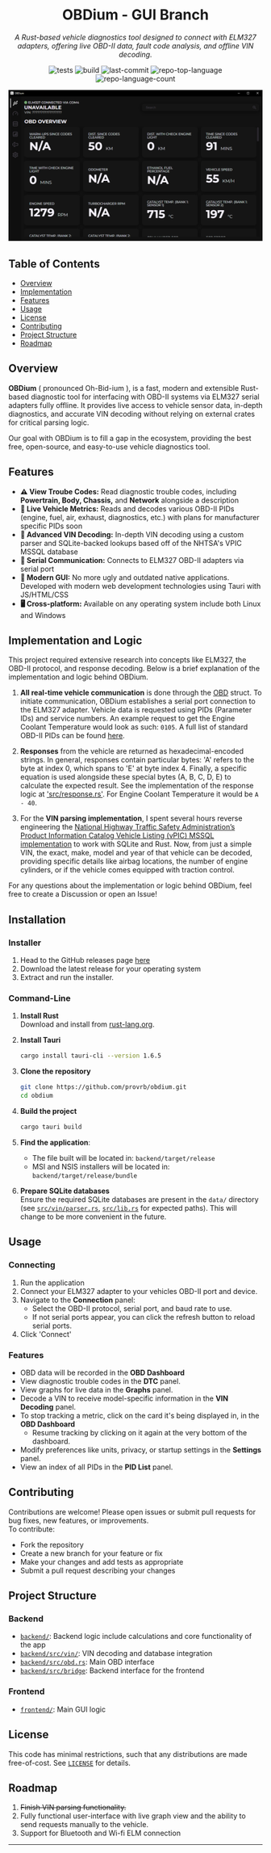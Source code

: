 <div align="center">
  <h1>OBDium - GUI Branch</h1>
  <p><em>A Rust-based vehicle diagnostics tool designed to connect with ELM327 adapters, offering live OBD-II data, fault code analysis, and offline VIN decoding.</p></em>
  
  <img alt="tests" src="https://img.shields.io/github/actions/workflow/status/provrb/obdium/rust.yml?label=tests&style=flat&logo=github&color=0080ff">
  <img alt="build" src="https://img.shields.io/github/actions/workflow/status/provrb/obdium/rust.yml?label=build&style=flat&logo=github&color=0080ff)">
  <img alt="last-commit" src="https://img.shields.io/github/last-commit/provrb/obdium?style=flat&logo=git&logoColor=white&color=0080ff">
  <img alt="repo-top-language" src="https://img.shields.io/github/languages/top/provrb/obdium?style=flat&color=0080ff">
  <img alt="repo-language-count" src="https://img.shields.io/github/languages/count/provrb/obdium?style=flat&color=0080ff">
</div>

![AppImage](/docs/app_image.png)

## Table of Contents
- [Overview](#overview)
- [Implementation](#implementation-and-logic)
- [Features](#features)
- [Usage](#usage)
- [License](#license)
- [Contributing](#contributing)
- [Project Structure](#project-structure)
- [Roadmap](#roadmap)

## Overview

**OBDium** ( pronounced Oh-Bid-ium ), is a fast, modern and extensible Rust-based diagnostic tool for interfacing with OBD-II systems via ELM327 serial adapters fully offline. It provides live access to vehicle sensor data, in-depth diagnostics, and accurate VIN decoding without relying on external crates for critical parsing logic. 

Our goal with OBDium is to fill a gap in the ecosystem, providing the best free, open-source, and easy-to-use vehicle diagnostics tool.

## Features
- **⚠️ View Troube Codes:** Read diagnostic trouble codes, including **Powertrain, Body, Chassis,** and **Network** alongside a description
- **🧠 Live Vehicle Metrics:** Reads and decodes various OBD-II PIDs (engine, fuel, air, exhaust, diagnostics, etc.) with plans for manufacturer specific PIDs soon
- **🔎 Advanced VIN Decoding:** In-depth VIN decoding using a custom parser and SQLite-backed lookups based off of the NHTSA's VPIC MSSQL database
- **🔌 Serial Communication:** Connects to ELM327 OBD-II adapters via serial port
- **📱 Modern GUI:** No more ugly and outdated native applications. Developed with modern web development technologies using Tauri with JS/HTML/CSS 
- **🖥️ Cross-platform:** Available on any operating system include both Linux and Windows

## Implementation and Logic
This project required extensive research into concepts like ELM327, the OBD-II protocol, and response decoding. Below is a brief explanation of the implementation and logic behind OBDium.

1. **All real-time vehicle communication** is done through the [OBD](src/obd.rs) struct. To initiate communication, OBDium establishes a serial port connection to the ELM327 adapter. Vehicle data is requested using PIDs (Parameter IDs) and service numbers. An example request to get the Engine Coolant Temperature would look as such: `0105`. A full list of standard OBD-II PIDs can be found [here](https://en.wikipedia.org/wiki/OBD-II_PIDs). 

2. **Responses** from the vehicle are returned as hexadecimal-encoded strings. In general, responses contain particular bytes: 'A' refers to the byte at index 0, which spans to 'E' at byte index 4. Finally, a specific equation is used alongside these special bytes (A, B, C, D, E) to calculate the expected result. See the implementation of the response logic at ['src/response.rs'](src/response.rs). For Engine Coolant Temperature it would be `A - 40`.

3. For the **VIN parsing implementation**, I spent several hours reverse engineering the [National Highway Traffic Safety Administration’s Product Information Catalog Vehicle Listing (vPIC) MSSQL implementation](https://vpic.nhtsa.dot.gov/api/) to work with SQLite and Rust. Now, from just a simple VIN, the exact, make, model and year of that vehicle can be decoded, providing specific details like airbag locations, the number of engine cylinders, or if the vehicle comes equipped with traction control.

For any questions about the implementation or logic behind OBDium, feel free to create a Discussion or open an Issue!

## Installation

### Installer
1. Head to the GitHub releases page [here](https://github.com/provrb/obdium/releases)
2. Download the latest release for your operating system
3. Extract and run the installer.

### Command-Line

1. **Install Rust**  
   Download and install from [rust-lang.org](https://www.rust-lang.org/tools/install).

2. **Install Tauri**
   ```sh
   cargo install tauri-cli --version 1.6.5
   ```

2. **Clone the repository**  
   ```sh
   git clone https://github.com/provrb/obdium.git
   cd obdium
   ```

3. **Build the project**  
   ```sh
   cargo tauri build
   ```

4. **Find the application**: 
   - The file built will be located in: `backend/target/release`
   - MSI and NSIS installers will be located in: `backend/target/release/bundle`

5. **Prepare SQLite databases**  
   Ensure the required SQLite databases are present in the `data/` directory (see [`src/vin/parser.rs`](backend/src/vin/mod.rs), [`src/lib.rs`](backend/src/lib.rs) for expected paths). This will change to be more convenient in the future.

## Usage

### Connecting
1. Run the application
2. Connect your ELM327 adapter to your vehicles OBD-II port and device.
3. Navigate to the **Connection** panel:
   - Select the OBD-II protocol, serial port, and baud rate to use.
   - If not serial ports appear, you can click the refresh button to reload serial ports.
4. Click 'Connect'

### Features
- OBD data will be recorded in the **OBD Dashboard**
- View diagnostic trouble codes in the **DTC** panel.
- View graphs for live data in the **Graphs** panel.
- Decode a VIN to receive model-specific information in the **VIN Decoding** panel.
- To stop tracking a metric, click on the card it's being displayed in, in the **OBD Dashboard**
   - Resume tracking by clicking on it again at the very bottom of the dashboard.
- Modify preferences like units, privacy, or startup settings in the **Settings** panel.
- View an index of all PIDs in the **PID List** panel.

## Contributing

Contributions are welcome! Please open issues or submit pull requests for bug fixes, new features, or improvements.  
To contribute:

- Fork the repository
- Create a new branch for your feature or fix
- Make your changes and add tests as appropriate
- Submit a pull request describing your changes

## Project Structure

### Backend
- [`backend/`](/backend/): Backend logic include calculations and core functionality of the app
- [`backend/src/vin/`](/backend/src/vin/mod.rs): VIN decoding and database integration
- [`backend/src/obd.rs`](/backend/src/obd.rs): Main OBD interface
- [`backend/src/bridge`](/backend/src/bridge/): Backend interface for the frontend

### Frontend
- [`frontend/`](/frontend/): Main GUI logic


## License

This code has minimal restrictions, such that any distributions are made free-of-cost. See [`LICENSE`](LICENSE) for details. 

## Roadmap
1. ~~Finish VIN parsing functionality.~~
2. Fully functional user-interface with live graph view and the ability to send requests manually to the vehicle.
3. Support for Bluetooth and Wi-fi ELM connection

---